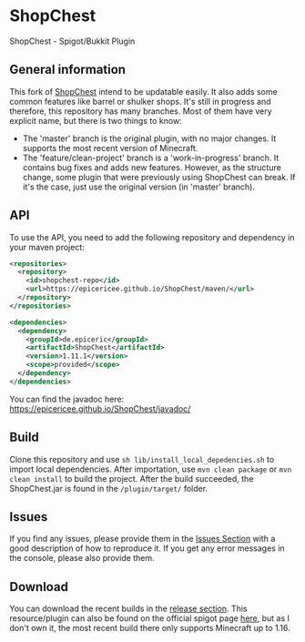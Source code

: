 # ShopChest
ShopChest - Spigot/Bukkit Plugin

## General information
This fork of [ShopChest](https://github.com/EpicEricEE/ShopChest) intend to be updatable easily.
It also adds some common features like barrel or shulker shops.
It's still in progress and therefore, this repository has many branches.
Most of them have very explicit name, but there is two things to know:
 - The 'master' branch is the original plugin, with no major changes. 
   It supports the most recent version of Minecraft.
 - The 'feature/clean-project' branch is a 'work-in-progress' branch.
   It contains bug fixes and adds new features.
   However, as the structure change, some plugin that were previously using ShopChest can break.
   If it's the case, just use the original version (in 'master' branch).

## API
To use the API, you need to add the following repository and dependency in your maven project:

```xml
<repositories>
  <repository>
    <id>shopchest-repo</id>
    <url>https://epicericee.github.io/ShopChest/maven/</url>
  </repository>
</repositories>

<dependencies>
  <dependency>
    <groupId>de.epiceric</groupId>
    <artifactId>ShopChest</artifactId>
    <version>1.11.1</version>
    <scope>provided</scope>
  </dependency>
</dependencies>
```

You can find the javadoc here: https://epicericee.github.io/ShopChest/javadoc/

## Build
Clone this repository and use ``sh lib/install_local_depedencies.sh`` to import local dependencies.
After importation, use ``mvn clean package`` or ``mvn clean install`` to build the project.
After the build succeeded, the ShopChest.jar is found in the ``/plugin/target/`` folder.

## Issues
If you find any issues, please provide them in the [Issues Section](https://github.com/Flowsqy/ShopChest/issues) with a good description of how to reproduce it. If you get any error messages in the console, please also provide them.


## Download
You can download the recent builds in the [release section](https://github.com/Flowsqy/ShopChest/releases).
This resource/plugin can also be found on the official spigot page [here](https://www.spigotmc.org/resources/shopchest.11431/), but as I don't own it, the most recent build there only supports Minecraft up to 1.16.

